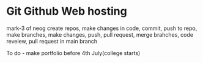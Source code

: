 # Git Github Web hosting 

mark-3 of neog create repos, make changes in code, commit, push to repo, make branches, make changes, push, pull request, merge brahches, code reveiew, pull request in main branch

To do - make portfolio before 4th July(college starts)
